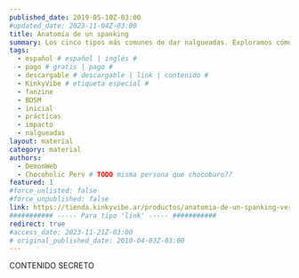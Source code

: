 ```yaml
---
published_date: 2019-05-10Z-03:00
#updated_date: 2023-11-04Z-03:00
title: Anatomía de un spanking
summary: Los cinco tipos más comunes de dar nalgueadas. Exploramos cómo se siente cada uno y cómo adminsitrarlas.
tags:
  - español # español | inglés #
  - pago # gratis | pago #
  - descargable # descargable | link | contenido #
  - KinkyVibe # etiqueta especial #
  - fanzine
  - BDSM
  - inicial
  - prácticas
  - impacto
  - nalgueadas
layout: material
category: material
authors:
  - DemonWeb
  - Chocoholic Perv # TODO misma persona que chocoburo??
featured: 1
#force_unlisted: false
#force_unpublished: false
link: https://tienda.kinkyvibe.ar/productos/anatomia-de-un-spanking-version-digital/
########### ----- Para tipo 'link' ----- ###########
redirect: true
#access_date: 2023-11-21Z-03:00
# original_published_date: 2010-04-03Z-03:00
---
```


CONTENIDO SECRETO